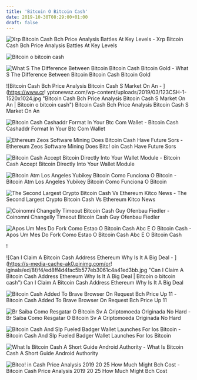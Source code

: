 ```yaml
---
title: 'Bitcoin O Bitcoin Cash'
date: 2019-10-30T08:29:00+01:00
draft: false
---
```


![Xrp Bitcoin Cash Bch Price Analysis Battles At Key Levels - ](http://www.altnews.nu/wp-content/uploads/2018/07/2018.07.30.XRP_.jpg "Xrp Bitcoin Cash Bch Price Analysis Battles At Key Levels | Bitcoin o bitcoin cash") Xrp Bitcoin Cash Bch Price Analysis Battles At Key Levels

![Bitcoin o bitcoin cash](https://bitcoinexchangeguide.com/wp-content/uploads/2018/05/Bitcoin-vs.-Bitcoin-Cash-Scandal.jpg "Bitcoin o bitcoin cash") 

![What S The Difference Between Bitcoin Bitcoin Cash Bitcoin Gold - ](https://www.howtogeek.com/wp-content/uploads/2018/04/img_5ad51572b3c6c.jpg "What S The Difference Between Bitcoin Bitcoin Cash Bitcoin Gold | Bitcoin o bitcoin cash") What S The Difference Between Bitcoin Bitcoin Cash Bitcoin Gold

![Bitcoin Cash Bch Price Analysis Bitcoin Cash S Market On An - ](https://www.cr!   yptonewsz.com/wp-content/uploads/2019/03/123CSH-1-1520x1024.jpg "Bitcoin Cash Bch Price Analysis Bitcoin Cash S Market On An | Bitcoin o bitcoin cash") Bitcoin Cash Bch Price Analysis Bitcoin Cash S Market On An

![Bitcoin Cash Cashaddr Format In Your Btc Com Wallet - ](https://miro.medium.com/max/1400/1*UAASz7HHYIraPVzRKdTtGQ.png "Bitcoin Cash Cashaddr Format In Your Btc Com Wallet | Bitcoin o bitcoin cash") Bitcoin Cash Cashaddr Format In Your Btc Com Wallet

![Ethereum Zeos Software Mining Does Bitcoin Cash Have Future Sors - ](https://cdn-images-1.medium.com/max/2400/1*BTKmMsES8D-KN80vEPC5ug.png "Ethereum Zeos Software Mining Does Bitcoin Cash Have Future Sors | Bitcoin o bitcoin cash") Ethereum Zeos Software Mining Does Bitc! oin Cash Have Future Sors

![Bitcoin Cash Accept Bitcoin Directly Into Your Wallet Module - ](! "Bitcoin Cash Accept Bitcoin Directly Into Your Wallet Module | Bitcoin o bitcoin cash") Bitcoin Cash Accept Bitcoin Directly Into Your Wallet Module

![Bitcoin Atm Los Angeles Yubikey Bitcoin Como Funciona O Bitcoin - ](https://i.pinimg.com/736x/9c/2e/13/9c2e132062a11bf2e192ab9d0fb44fec.jpg "Bitcoin Atm Los Angeles Yubikey Bitcoin Como Funciona O Bitcoin | Bitcoin o bitcoin cash") Bitcoin Atm Los Angeles Yubikey Bitcoin Como Funciona O Bitcoin

![The Second Largest Crypto Bitcoin Cash Vs Ethereum Kitco News - ](http://www.kitco.com/commentaries/2017-11-15/images/fx_20171115_1.gif "The Second Largest Crypto Bitcoin Cash Vs Ethereu!   m Kitco News | Bitcoin o bitcoin cash") The Second Largest Crypto Bitcoin Cash Vs Ethereum Kitco News

![Coinomni Changelly Timeout Bitcoin Cash Guy Ofenbau Fiedler - ](https://steemitimages.com/640x0/https://cdn.steemitimages.com/DQmT44cnsveerf4C3cc1RqgRtrBA3gfv9UfN78q7ig24x1x/3196CA4B-420E-43D3-A069-A5498052B1D9.jpeg "Coinomni Changelly Timeout Bitcoin Cash Guy Ofenbau Fiedler | Bitcoin o bitcoin cash") Coinomni Changelly Timeout Bitcoin Cash Guy Ofenbau Fiedler

![Apos Um Mes Do Fork Como Estao O Bitcoin Cash Abc E O Bitcoin Cash - ](https://criptoq.com.br/wp-content/uploads/2018/12/Fork-Watch-Japanese-Exchanges-Embracing-Bitcoin-Cash-Post-Fork-1068x1068-1.png "Apos Um Mes Do Fork Como Estao O Bitcoin Cash Abc E O Bitcoin Cash | Bitcoin o bitcoin cash") Apos Um Mes Do Fork Como Estao O Bitcoin Cash Abc E O Bitcoin Cash

!

![Can I Claim A Bitcoin Cash Address Ethereum Why Is It A Big Deal - ](https://s-media-cache-ak0.pinimg.com/or!   iginals/ed/8f/f4/ed8ff4d4fac5b577eb3061c4a41ed3bb.jpg "Can I Claim A Bitcoin Cash Address Ethereum Why Is It A Big Deal | Bitcoin o bitcoin cash") Can I Claim A Bitcoin Cash Address Ethereum Why Is It A Big Deal

![Bitcoin Cash Added To Brave Browser On Request Bch Price Up 11 - ](https://hacked.com/wp-content/uploads/2019/01/bitcoin-cash.jpg "Bitcoin Cash Added To Brave Browser On Request Bch Price Up 11 | Bitcoin o bitcoin cash") Bitcoin Cash Added To Brave Browser On Request Bch Price Up 11

![Br Saiba Como Resgatar O Bitcoin Sv A Criptomoeda Originada No Hard - ](http://knowcrypto.com.br/public/storage/crypto-news/November2018/Whnns55p3X1dfhs07Jzi.jpg "Br Saiba Como Resgatar O Bitcoin Sv A Criptomoeda Originada No Hard | Bi!   tcoin o bitcoin cash") Br Saiba Como Resgatar O Bitcoin Sv A Criptomoeda Originada No Hard

![Bitcoin Cash And Slp Fueled Badger Wallet Launches For Ios Bitcoin - ](https://news.bitcoin.com/wp-content/uploads/2019/06/startbadger.jpg "Bitcoin Cash And Slp Fueled Badger Wallet Launches For Ios Bitcoin | Bitcoin o bitcoin cash") Bitcoin Cash And Slp Fueled Badger Wallet Launches For Ios Bitcoin

![What Is Bitcoin Cash A Short Guide Android Authority - ](https://cdn57.androidauthority.net/wp-content/uploads/2018/03/Bitcoin-Cash-1340x754.png "What Is Bitcoin Cash A Short Guide Android Authority | Bitcoin o bitcoin cash") What Is Bitcoin Cash A Short Guide Android Authority

![Bitco!   in Cash Price Analysis 2019 20 25 How Much Might Bch Cost - ](https://cryptocomes.com/sites/default/files/2019-07/Bitcoin%20Cash%20Price%20Analysis.jpg "Bi!   tcoin Cash Price Analysis 2019 20 25 How Much Might Bch Cost | Bitcoin o bitcoin cash") Bitcoin Cash Price Analysis 2019 20 25 How Much Might Bch Cost